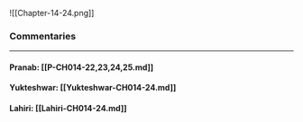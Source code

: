 ![[Chapter-14-24.png]]

### Commentaries

---

#### Pranab: [[P-CH014-22,23,24,25.md]]

#### Yukteshwar: [[Yukteshwar-CH014-24.md]]

#### Lahiri: [[Lahiri-CH014-24.md]]
